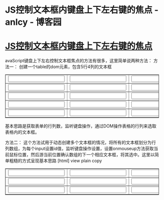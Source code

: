 
# JS控制文本框内键盘上下左右键的焦点 - anlcy - 博客园






# [JS控制文本框内键盘上下左右键的焦点](https://www.cnblogs.com/camilla/p/7592929.html)
avaScript键盘上下左右控制文本框焦点的方法有很多，这里简单说两种方法：
方法一：
创建一个table的dom元素，包含5行4列的文本框
<!DOCTYPE HTML PUBLIC "-//W3C//DTD HTML 4.01 Transitional//EN">
<html>
<head>
<title>keyboard control 1</title>
<style>
tr.highlight{background:\#08246B;color:white;}
</style>
</head>
<body>
<table border="1" width="70%" id="ice">
<tr>
<td><input type='text'></td>
<td><input type='text'></td>
<td><input type='text'></td>
<td><input type='text'></td>
</tr>
<tr>
<td><input type='text'></td>
<td><input type='text'></td>
<td><input type='text'></td>
<td><input type='text'></td>
</tr>
<tr>
<td><input type='text'></td>
<td><input type='text'></td>
<td><input type='text'></td>
<td><input type='text'></td>
</tr>
<tr>
<td><input type='text'></td>
<td><input type='text'></td>
<td><input type='text'></td>
<td><input type='text'></td>
</tr>
<tr>
<td><input type='text'></td>
<td><input type='text'></td>
<td><input type='text'></td>
<td><input type='text'></td>
</tr>
</table>
<script language="javascript">
<!--
//定义初始化行列
var currentLine=0;  // 目前的行号
var currentCol=0;
var objtab=document.all.ice;
var colums = objtab.rows[4].cells.length;
var objrow=objtab.rows[0].getElementsByTagName("INPUT");
objrow[0].select();
document.body.onkeydown=function(e){
e=window.event||e;
switch(e.keyCode){
case 37: //左键
currentCol--;
changeItem(e);
break;
case 38: //向上键
currentLine--;
changeItem(e);
break;
case 39: //右键
currentCol++;
changeItem(e);
break;
case 40: //向下键
currentLine++;
changeItem(e);
break;
default:
break;
}
}
//方向键调用
function changeItem(e){
if(document.all){//如果是IE
var it=document.getElementById("ice").children[0];   //获取table表单元素
}else{//其他浏览器
var it=document.getElementById("ice");
}
if(e.keyCode==37||e.keyCode==39){
if(currentLine<0){//如果行小于0
currentLine=it.rows.length-1;
}
if(currentLine==it.rows.length){
currentLine=0;
}
var objtab=document.all.ice;
var objrow=objtab.rows[currentLine].getElementsByTagName("INPUT");

if(currentCol<0){
if(e.keyCode==37){
currentLine--;
if(currentLine<0){//如果行小于0
currentLine=it.rows.length-1;
}
objrow=objtab.rows[currentLine].getElementsByTagName("INPUT");
}
currentCol=objrow.length-1;
}
if(currentCol>=objrow.length){
if(e.keyCode==39){
currentLine++;
if(currentLine==it.rows.length){
currentLine=0;
}
objrow=objtab.rows[currentLine].getElementsByTagName("INPUT");
}
currentCol=0;
}
}else{
if(currentLine<0){//如果行小于0
currentLine=it.rows.length-1;
currentCol--;
if(currentCol<0){
currentCol=colums-1;
}
}
if(currentLine==it.rows.length){
currentLine=0;
currentCol++;
if(currentCol>=colums){
currentCol=0;
}
}
var objtab=document.all.ice;
var objrow=objtab.rows[currentLine].getElementsByTagName("INPUT");
while(e.keyCode==40&&objrow[currentCol]==undefined){
currentLine++;
objrow=objtab.rows[currentLine].getElementsByTagName("INPUT");
}
while(e.keyCode==38&&objrow[currentCol]==undefined){
currentLine--;
objrow=objtab.rows[currentLine].getElementsByTagName("INPUT");
}
}
objrow[currentCol].select();
}
//-->
</script>
</body>
</html>

基本思路是获取表单的行列数，监听键盘操作，通过DOM操作表格的行列来选取表格内的文本框。

方法二：
这个方法试用于动态创建多个文本框的情况，将所有的文本框划分为行列数组，为每个input设置id值，监听键盘操作设置，设置onmouseup方法获取当前鼠标位置，然后游当前位置确认数组的下一个相应文本框，将其选中。这里以简单粗糙的方式呈现基本思路
[html] view plain copy
<!DOCTYPE HTML PUBLIC "-//W3C//DTD HTML 4.01 Transitional//EN">
<html>
<head>
<title>keyborad control 2</title>
<style>
tr.highlight{background:\#08246B;color:white;}
</style>
</head>
<body>
<table border="1" width="70%" id="ice">
<tr>
<td><input id="td11" onmouseup=getMouse(1,1) ></td>
<td><input id="td12" onmouseup=getMouse(1,2)></td>
<td><input id="td13" onmouseup=getMouse(1,3)></td>
<td><input id="td14" onmouseup=getMouse(1,4)></td>
</tr>
<tr>
<td><input id="td21" onmouseup=getMouse(2,1)></td>
<td><input id="td22" onmouseup=getMouse(2,2)></td>
<td><input id="td23" onmouseup=getMouse(2,3)></td>
<td><input id="td24" onmouseup=getMouse(2,4)></td>
</tr>
<tr>
<td><input id="td31" onmouseup=getMouse(3,1)></td>
<td><input id="td32" onmouseup=getMouse(3,2)></td>
<td><input id="td33" onmouseup=getMouse(3,3)></td>
<td><input id="td34" onmouseup=getMouse(3,4)></td>
</tr>
</table>
<script language="javascript">
<!--
var mouseInfo={};      //存放鼠标的当前位置
var moveArray=new Array();     //存放文本框数组
for(var i=1;i<4;i++){
moveArray[i]=new Array();
for(var j=1;j<5;j++){
moveArray[i][j]="td"+i+j;
}
}
document.body.onkeydown=function(e){  //监听鼠标操作
e=window.event||e;
switch(e.keyCode){
case 37: //左键
moveLeft();
break;
case 38: //向上键
moveUp();
break;
case 39: //右键
moveRight();
break;
case 40: //向下键
moveDown();
break;
default:
break;
}
}

function getMouse(l,k){//鼠标所在位置
mouseInfo["row"]=l;
mouseInfo["col"]=k;
}
function moveLeft(){
var row=mouseInfo["row"];
var col=mouseInfo["col"];
var key=moveArray[row][col-1];
if(document.getElementById(key)!=undefined)
{
var textFiled=document.getElementById(key);
textFiled.focus(false, 1000);
textFiled.select();
mouseInfo["col"]=col-1;
}
}
function moveRight(){
var row=mouseInfo["row"];
var col=mouseInfo["col"];
var key=moveArray[row][col+1];
if(document.getElementById(key)!=undefined)
{
var textFiled=document.getElementById(key);
textFiled.focus(false, 1000);
textFiled.select();
mouseInfo["col"]=col+1;
}
}
function moveUp(){
var row=mouseInfo["row"];
var col=mouseInfo["col"];
var key=moveArray[row-1][col];
if(document.getElementById(key)!=undefined)
{
var textFiled=document.getElementById(key);
textFiled.focus(false, 1000);
textFiled.select();
mouseInfo["row"]=row-1;
}
}
function moveDown(){
var row=mouseInfo["row"];
var col=mouseInfo["col"];
var key=moveArray[row+1][col];
if(document.getElementById(key)!=undefined)
{
var textFiled=document.getElementById(key);
textFiled.focus(false, 1000);
textFiled.select();
mouseInfo["row"]=row+1;
}
}
//-->
</script>
</body>
</html>





